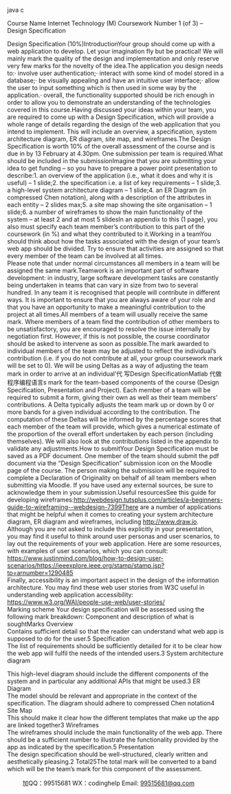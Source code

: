 java c



Course Name
Internet Technology (M)
Coursework Number
1 (of 3) – Design Specification

Design Specification (10%)IntroductionYour group should come up with a web application to develop. Let your imagination fly but be practical!   We will mainly mark the quality of the design and implementation and only reserve very few marks for the novelty of the idea.The application you design needs to:·   involve user authentication;·   interact with some kind of model stored in a database;·   be visually appealing and have an intuitive user interface;·   allow the user to input something which is then used in some way by the application.·   overall, the functionality supported should be rich enough in order to allow you to demonstrate an understanding of the technologies covered in this course.Having discussed your ideas within your team, you are required to come up with a Design Specification, which will provide a whole range of details regarding the design of the web application that you intend to implement. This will include an overview, a specification, system architecture diagram, ER diagram, site map, and wireframes.The Design Specification is worth 10% of the overall assessment of the course and is due in by 13 February at 4.30pm.    One submission per team is required.What should be included in the submissionImagine that you are submitting your idea to get funding – so you have to prepare a power point presentation to describe:1.   an overview   of the application (i.e., what it does and why it is useful) – 1 slide;2.   the specification   i.e. a list of key requirements – 1 slide;3.   a high-level system architecture diagram   – 1 slide;4.   an ER Diagram   (in compressed Chen notation), along with a description of the attributes in each entity – 2 slides max;5.   a site map   showing the site organisation – 1 slide;6.   a number of wireframes   to show the main functionality of the system – at least 2 and at most 5 slidesIn an appendix to this (1 page), you also must specify each team member’s contribution to this part of the coursework (in %) and what they contributed to it.Working in a teamYou should think about how the tasks associated with the design of your team’s web app should be divided.    Try to ensure that activities are assigned so that every member of the team can be involved at all times.      
Please note that under normal circumstances all members in a team will be assigned the same mark.Teamwork is an important part of software development: in industry, large software development tasks are constantly being undertaken in teams that can vary in size from two to several hundred.    In any team it is recognised that people will contribute in different ways.    It is important to ensure that you are always aware of your role and that you have an opportunity to make a meaningful contribution to the project at all times.All members of a team will usually receive the same mark. Where members of a team find the contribution of other members to be unsatisfactory, you are encouraged to resolve the issue internally by negotiation first. However, if this is not possible, the course coordinator should be asked to intervene as soon as possible.The mark awarded to individual members of the team may be adjusted to reflect the individual’s contribution (i.e. if you do not contribute at all, your group coursework mark will be set to 0). We will be using Deltas as a way of adjusting the team mark in order to arrive at an individual’代 写Design SpecificationMatlab
代做程序编程语言s mark for the team-based components of the course (Design Specification, Presentation and Project).      Each member of a team will be required to submit a form, giving their own as well as their team members’ contributions. A Delta typically adjusts the team mark up or down by 0 or more bands for a given individual according to the contribution. The computation of these Deltas will be informed by the percentage scores that each member of the team will provide, which gives a numerical estimate of the proportion of the overall effort undertaken by each person (including themselves). We will also look at the contributions listed in the appendix to validate any adjustments.How to submitYour Design Specification must be saved as a PDF document. One member of the team should submit the pdf document via the “Design Specification” submission icon on the Moodle page of the course.    The person making the submission will be required to complete a Declaration of Originality   on behalf of all team members when submitting via Moodle.    If you have used any external sources, be sure to acknowledge them in your submission.Useful resourcesSee this guide for developing wireframes:http://webdesign.tutsplus.com/articles/a-beginners-guide-to-wireframing--webdesign-7399There are a number of applications that might be helpful when it comes to creating your system architecture diagram, ER diagram and wireframes, including http://www.draw.io.
Although you are not asked to include this explicitly in your presentation, you may find it useful to think around user personas and user scenarios, to lay out the requirements of your web application. Here are some resources, with examples of user scenarios, which you can consult:
https://www.justinmind.com/blog/how-to-design-user-scenarios/https://ieeexplore.ieee.org/stamp/stamp.jsp?tp=arnumber=1290485      
Finally, accessibility is an important aspect in the design of the information architecture. You may find these web user stories from W3C useful in understanding web application accessibility:    
https://www.w3.org/WAI/people-use-web/user-stories/   
Marking scheme
Your design specification will be assessed using the following mark breakdown:
Component and description of what is soughtMarks
Overview   
Contains sufficient detail so that the reader can understand what web app is supposed to do for the user.5
Specification   
The list of requirements should be sufficiently detailed for it to be clear how the web app will fulfil the needs of the intended users.3
System architecture diagram
   
This high-level diagram should include the different components of the system and in particular any additional APIs that might be used.3
ER Diagram   
The model should be relevant and appropriate in the context of the specification.    The diagram should adhere to compressed Chen notation4
Site Map    
This should make it clear how the different templates that make up the app are linked together3
Wireframes   
The wireframes should include the main functionality of the web app.    There should be a sufficient number to illustrate the functionality provided by the app as indicated by the specification.5
Presentation   
The design specification should be well-structured, clearly written and aesthetically pleasing.2
Total25The total mark will be converted to a band which will be the team’s mark for this component of the assessment.



         
加QQ：99515681  WX：codinghelp  Email: 99515681@qq.com
